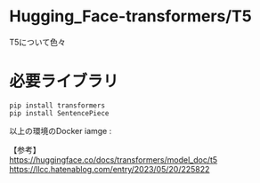 # Hugging_Face-transformers/T5
T5について色々

# 必要ライブラリ
```
pip install transformers
pip install SentencePiece
```
以上の環境のDocker iamge : <br>


【参考】<br>
https://huggingface.co/docs/transformers/model_doc/t5<br>
https://llcc.hatenablog.com/entry/2023/05/20/225822
